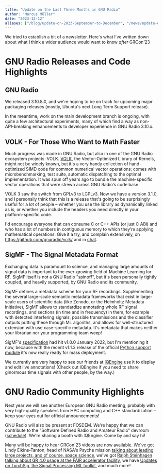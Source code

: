 ```yaml
---
title: "Update on the Last Three Months in GNU Radio"
author: "Marcus Müller"
date: "2023-12-12"
aliases: ["/blog/update-on-2023-September-to-December", "/news/update-on-2023-September-to-December"]
---
```


We tried to establish a bit of a newsletter. Here's what I've written down about what I think a wider audience would want to know *after* GRCon'23

GNU Radio Releases and Code Highlights
======================================

GNU Radio
---------

We released 3.10.8.0, and we're hoping to be on track for upcoming major packaging releases (mostly, Ubuntu's next Long Term Support release).

In the meantime, work on the main development branch is ongoing, with quite a few architectural experiments, many of which find a way as non-API-breaking enhancements to developer experience in GNU Radio 3.10.x.

VOLK - For Those Who Want to Math Faster
----------------------------------------

Much progress was made in GNU Radio, but also in one of the GNU Radio ecosystem projects: VOLK. [VOLK](https://libvolk.org), the Vector-Optimized Library of Kernels, might not be widely known, but it's a very handy collection of hand-optimized SIMD code for common numerical vector operations; comes with microbenchmarking, test suite, automatic dispatching to the optimal implementation. It was spun off years ago to bundle the machine-specific vector operations that were strewn across GNU Radio's code base.

VOLK 3 saw the switch from GPLv3 to LGPLv3. Now we have a version 3.1.0, and I personally think that this is a release that's going to be surprisingly useful for a lot of people – whether you use the library as dynamically linked as is, or whether you include the headers you need directly in your platform-specific code.

I'd encourage everyone that can consume C or C++ APIs (or just C ABI) and who has a lot of numbers in contiguous memory to which they're applying mathematical operations: Give it a try, and complain extensively, on https://github.com/gnuradio/volk/ and in [chat](https://matrix.to/#/#volk:gnuradio.org).

SigMF - The Signal Metadata Format
----------------------------------

Exchanging data is paramount to science, and managing large amounts of signal data is important to the ever-growing field of Machine Learning for RF. SigMF itself is not a GNU Radio "spinoff", but it's been personally tightly coupled, and heavily supported, by GNU Radio and its community.

SigMF defines a metadata scheme for your RF recordings. Supplementing the several large-scale semantic metadata frameworks that exist in large-scale users of scientific data (like Zenodo, or the Helmholtz Metadata initiative), SigMF allows to standardize annotating whole RF signal recordings, and sections (in time and in frequency) in them, for example with detected interfering signals, possible transmissions and the classifier outputs putting these through ML algoriths, and allows for well-structured extension with use case-specific metadata. It's metadata that makes neither your librarian nor your programming team weep!

SigMF's [specification](https://github.com/sigmf/SigMF) had hit v1.0.0 January 2022, but I'm mentioning it now, because with the recent v1.1.3 release of the official [Python support module](https://github.com/sigmf/sigmf-python) it's now really ready for mass deployment.

We currently are very happy to see our friends at [IQEngine](https://iqengine.org) use it to display and edit live annotations! (Check out IQEngine if you need to share ginormous time signals with other people, by the way.)

GNU Radio Community Highlights
==============================

Next year we will see another European GNU Radio meeting, probably with very high-quality speakers from HPC computing and C++ standardization – keep your eyes out for official announcements!

GNU Radio will also be present at FOSDEM. We're happy that we can contribute to the "Software Defined Radio and Amateur Radio" devroom ([schedule](https://fosdem.org/2024/schedule/track/radio/)). We're sharing a booth with IQEngine. Come by and say hi!

Many will be happy to hear GRCon'23 videos [are now
available](https://www.youtube.com/@GNURadioProject/videos). We've got Lindy
Elkins-Tanton, head of NASA's Psyche mission [talking about leading large
projects, and of course, space
science](https://www.youtube.com/watch?v=wSEUCOyRHb0), we've got [Ralph
Steinhagen talking about GR 4.0 usage at the FAIR accelerator
facility](https://www.youtube.com/watch?v=UkSr18dk4HY), we have [Updates on
TorchSig, the Signal Processing ML
toolkit](https://www.youtube.com/watch?v=2OBGBa6Oq2c), and much more!
